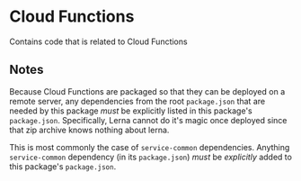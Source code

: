 # Cloud Functions

Contains code that is related to Cloud Functions

## Notes

Because Cloud Functions are packaged so that they can be deployed on a remote server, any dependencies from the root `package.json` that are needed by this package *must* be explicitly listed in this package's `package.json`. Specifically, Lerna cannot do it's magic once deployed since that zip archive knows nothing about lerna.

This is most commonly the case of `service-common` dependencies. Anything `service-common` dependency (in its `package.json`) *must* be *explicitly* added to this package's `package.json`.
